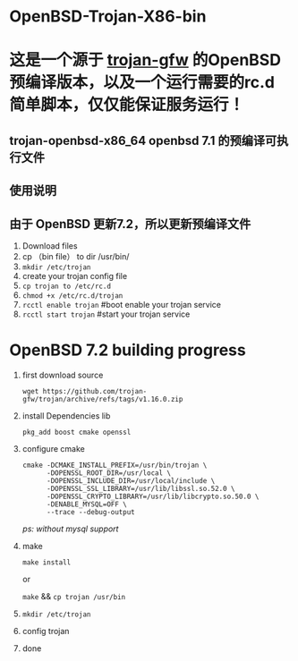 # OpenBSD-Trojan-X86-bin
# 这是一个源于 [trojan-gfw](https://github.com/trojan-gfw/trojan) 的OpenBSD预编译版本，以及一个运行需要的rc.d 简单脚本，仅仅能保证服务运行！

## trojan-openbsd-x86_64 openbsd 7.1 的预编译可执行文件

## 使用说明

## 由于 OpenBSD 更新7.2，所以更新预编译文件

1. Download files
2. cp （bin file） to dir /usr/bin/
3. `mkdir /etc/trojan`
4. create your trojan config file 
5. `cp trojan to /etc/rc.d `
6. `chmod +x /etc/rc.d/trojan`
7. `rcctl enable trojan` #boot enable your trojan service
8. `rcctl start trojan` #start your trojan service

# OpenBSD 7.2 building progress 

1. first download source
     
     `wget https://github.com/trojan-gfw/trojan/archive/refs/tags/v1.16.0.zip`

2. install Dependencies lib
     
     `pkg_add boost cmake openssl`

3. configure cmake
      ```
      cmake -DCMAKE_INSTALL_PREFIX=/usr/bin/trojan \
            -DOPENSSL_ROOT_DIR=/usr/local \
            -DOPENSSL_INCLUDE_DIR=/usr/local/include \
            -DOPENSSL_SSL_LIBRARY=/usr/lib/libssl.so.52.0 \
            -DOPENSSL_CRYPTO_LIBRARY=/usr/lib/libcrypto.so.50.0 \
            -DENABLE_MYSQL=OFF \
            --trace --debug-output
      ```
      
    *ps: without mysql support*
 
 4. make
     
     `make install`
      
      or
      
      `make` && `cp trojan /usr/bin`
 
 5. `mkdir /etc/trojan`
 6. config trojan
 7. done
